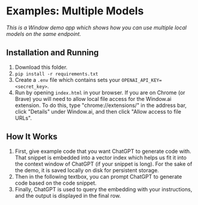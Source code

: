 # Examples: Multiple Models

*This is a Window demo app which shows how you can use multiple local models on the same endpoint.*

## Installation and Running

1. Download this folder.
2. `pip install -r requirements.txt`
3. Create a `.env` file which contains sets your `OPENAI_API_KEY=<secret_key>`.
4. Run by opening `index.html` in your browser. If you are on Chrome (or Brave) you will need to allow local file access for the Window.ai extension. To do this, type "chrome://extensions/" in the address bar, click "Details" under Window.ai, and then click "Allow access to file URLs".

## How It Works

1. First, give example code that you want ChatGPT to generate code with. That snippet is embedded into a vector index which helps us fit it into the context window of ChatGPT (if your snippet is long). For the sake of the demo, it is saved locally on disk for persistent storage.
2. Then in the following textbox, you can prompt ChatGPT to generate code based on the code snippet.
3. Finally, ChatGPT is used to query the embedding with your instructions, and the output is displayed in the final row.